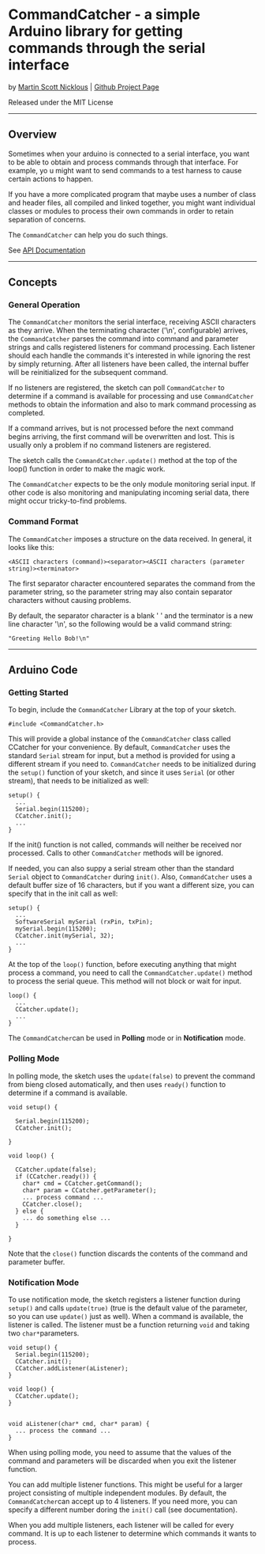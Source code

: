 # CommandCatcher - a simple Arduino library for getting commands through the serial interface

by [Martin Scott Nicklous](https://github.com/msnicklous/)
| 
[Github Project Page](https://github.com/msnicklous/CommandCatcher/)

Released under the MIT License

---
## Overview

Sometimes when your arduino is connected to a serial interface, you want to be able to obtain and process commands through
that interface. For example, yo u might want to send commands to a test harness to cause certain actions to happen.

If you have a more complicated program that maybe uses a number of class and header files, all compiled and linked together,
you might want individual classes or modules to process their own commands in order to retain separation of concerns.

The `CommandCatcher` can help you do such things.

See [API Documentation](https://msnicklous.github.io/CommandCatcher/)

---

## Concepts

### General Operation

The `CommandCatcher` monitors the serial interface, receiving ASCII characters as they arrive. When the terminating character 
('\n', configurable) arrives, the `CommandCatcher` parses the command into command and parameter strings and calls registered
listeners for command processing. Each listener should each handle the commands it's interested in while ignoring 
the rest by simply returning. After all listeners have been called, the internal buffer will be reinitialized for the 
subsequent command. 

If no listeners are registered, the sketch can poll `CommandCatcher` to determine if a 
command is available for processing and use `CommandCatcher` methods to obtain the information and also to mark command 
processing as completed.

If a command arrives, but is not processed before the next command begins arriving, the first command will be overwritten
and lost. This is usually only a problem if no command listeners are registered.

The sketch calls the `CommandCatcher.update()` method at the top of the loop() function in order to make the magic work. 

The `CommandCatcher` expects to be the only module monitoring serial input. If other code is also monitoring and manipulating 
incoming serial data, there might occur tricky-to-find problems.

### Command Format

The `CommandCatcher` imposes a structure on the data received. In general, it looks like this:
```
<ASCII characters (command)><separator><ASCII characters (parameter string)><terminator>
```
The first separator character encountered separates the command from the parameter string, so the parameter string may
also contain separator characters without causing problems.

By default, the separator character is a blank ' ' and the terminator is a new line character '\n', so the following would
be a valid command string:
```
"Greeting Hello Bob!\n"
```

---

## Arduino Code


### Getting Started
To begin, include the `CommandCatcher` Library at the top of your sketch.

```
#include <CommandCatcher.h>
```

This will provide a global instance of the `CommandCatcher` class called CCatcher for your convenience. By default,
`CommandCatcher` uses the standard `Serial` stream for input, but a method is provided for using a different stream
if you need to. `CommandCatcher` needs to be initialized during the `setup()` function of your sketch, and since it 
uses `Serial` (or other stream), that needs to be initialized as well:

```
setup() {
  ...
  Serial.begin(115200);
  CCatcher.init();
  ...
}
```

If the init() function is not called, commands will neither be received nor processed. Calls to other `CommandCatcher` methods 
will be ignored.

If needed, you can also suppy a serial stream other than the standard `Serial` object to `CommandCatcher` during `init()`.
Also, `CommandCatcher` uses a default buffer size of 16 characters, but if you want a different size, you can specify that
in the init call as well:

```
setup() {
  ...
  SoftwareSerial mySerial (rxPin, txPin);
  mySerial.begin(115200);
  CCatcher.init(mySerial, 32);
  ...
}
```

At the top of the `loop()` function, before executing anything that might process a command, you need to call the 
`CommandCatcher.update()` method to process the serial queue. This method will not block or wait for input.   

```
loop() {
  ...
  CCatcher.update();
  ...
}
```
The `CommandCatcher`can be used in **Polling** mode or in **Notification** mode.


### Polling Mode

In polling mode, the sketch uses the `update(false)` to prevent the command from bieng closed automatically, and then
uses `ready()` function to determine if a command is available.

```
void setup() {
  
  Serial.begin(115200);
  CCatcher.init();

}

void loop() {

  CCatcher.update(false);
  if (CCatcher.ready()) {
    char* cmd = CCatcher.getCommand();
    char* param = CCatcher.getParameter();
    ... process command ...
    CCatcher.close();
  } else {
    ... do something else ...
  }

}

```

Note that the `close()` function discards the contents of the command and parameter buffer.

### Notification Mode

To use notification mode, the sketch registers a listener function during `setup()` and calls `update(true)` (true is the 
default value of the parameter, so you can use `update()` just as well). When a command is available, the listener is called.
The listener must be a function returning `void` and taking two `char*`parameters.

```
void setup() {
  Serial.begin(115200);
  CCatcher.init();
  CCatcher.addListener(aListener);
}

void loop() {
  CCatcher.update();
}


void aListener(char* cmd, char* param) {
  ... process the command ...
}
```

When using polling mode, you need to assume that the values of the command and parameters will be discarded when you 
exit the listener function. 

You can add multiple listener functions. This might be useful for a larger project consisting of multiple independent
modules. By default, the `CommandCatcher`can accept up to 4 listeners. If you need more, you can specify a different 
number doring the `init()` call (see documentation). 

When you add multiple listeners, each listener will be called for every command. It is up to each listener 
to determine which commands it wants to process. 
